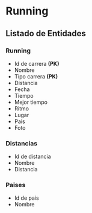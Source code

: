 # Running

## Listado de Entidades

### Running

- Id de carrera **(PK)**
- Nombre
- Tipo carrera **(PK)**
- Distancia
- Fecha
- Tiempo
- Mejor tiempo
- Ritmo 
- Lugar
- Pais
- Foto

### Distancias

- Id de distancia
- Nombre
- Distancia

### Paises
- Id de pais
- Nombre
